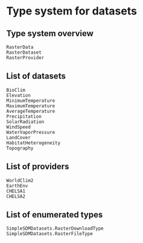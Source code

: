 # Type system for datasets

## Type system overview

```@docs
RasterData
RasterDataset
RasterProvider
```

## List of datasets

```@docs
BioClim
Elevation
MinimumTemperature
MaximumTemperature
AverageTemperature
Precipitation
SolarRadiation
WindSpeed
WaterVaporPressure
LandCover
HabitatHeterogeneity
Topography
```

## List of providers

```@docs
WorldClim2
EarthEnv
CHELSA1
CHELSA2
```

## List of enumerated types

```@docs
SimpleSDMDatasets.RasterDownloadType
SimpleSDMDatasets.RasterFileType
```
